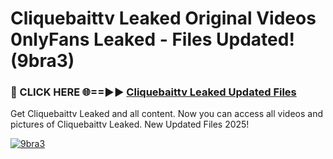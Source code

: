 # Cliquebaittv Leaked Original Videos 0nlyFans Leaked - Files Updated! (9bra3)

<h3>🔴 CLICK HERE 🌐==►► <a href="https://tinyurl.com/brd5kh86" rel="nofollow">Cliquebaittv Leaked Updated Files</a></h3>

Get Cliquebaittv Leaked and all content. Now you can access all videos and pictures of Cliquebaittv Leaked. New Updated Files 2025!

[![9bra3](https://i.imgur.com/K7sEzmb.gif)](https://tinyurl.com/brd5kh86)
